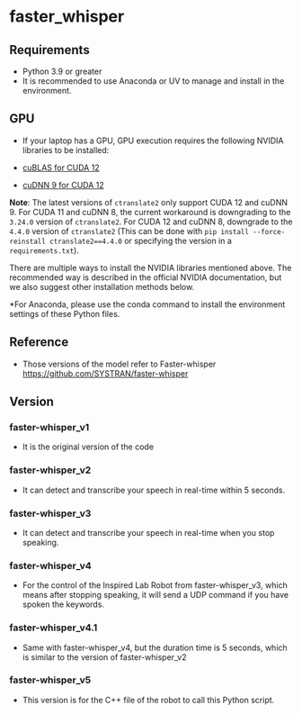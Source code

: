 # faster_whisper

## Requirements
* Python 3.9 or greater
* It is recommended to use Anaconda or UV to manage and install in the environment.

## GPU
* If your laptop has a GPU, GPU execution requires the following NVIDIA libraries to be installed:

* [cuBLAS for CUDA 12](https://developer.nvidia.com/cublas)
* [cuDNN 9 for CUDA 12](https://developer.nvidia.com/cudnn)

**Note**: The latest versions of `ctranslate2` only support CUDA 12 and cuDNN 9. For CUDA 11 and cuDNN 8, the current workaround is downgrading to the `3.24.0` version of `ctranslate2`. For CUDA 12 and cuDNN 8, downgrade to the `4.4.0` version of `ctranslate2` (This can be done with `pip install --force-reinstall ctranslate2==4.4.0` or specifying the version in a `requirements.txt`).

There are multiple ways to install the NVIDIA libraries mentioned above. The recommended way is described in the official NVIDIA documentation, but we also suggest other installation methods below. 

*For Anaconda, please use the conda command to install the environment settings of these Python files.


## Reference
* Those versions of the model refer to Faster-whisper https://github.com/SYSTRAN/faster-whisper

## Version
### faster-whisper_v1 
* It is the original version of the code 

### faster-whisper_v2
* It can detect and transcribe your speech in real-time within 5 seconds.

### faster-whisper_v3
* It can detect and transcribe your speech in real-time when you stop speaking.

### faster-whisper_v4
* For the control of the Inspired Lab Robot from faster-whisper_v3, which means after stopping speaking, it will send a UDP command if you have spoken the keywords.
  
### faster-whisper_v4.1
* Same with faster-whisper_v4, but the duration time is 5 seconds, which is similar to the  version of faster-whisper_v2

### faster-whisper_v5
* This version is for the C++ file of the robot to call this Python script.

